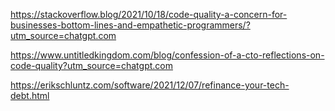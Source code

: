 

https://stackoverflow.blog/2021/10/18/code-quality-a-concern-for-businesses-bottom-lines-and-empathetic-programmers/?utm_source=chatgpt.com

https://www.untitledkingdom.com/blog/confession-of-a-cto-reflections-on-code-quality?utm_source=chatgpt.com

https://erikschluntz.com/software/2021/12/07/refinance-your-tech-debt.html 